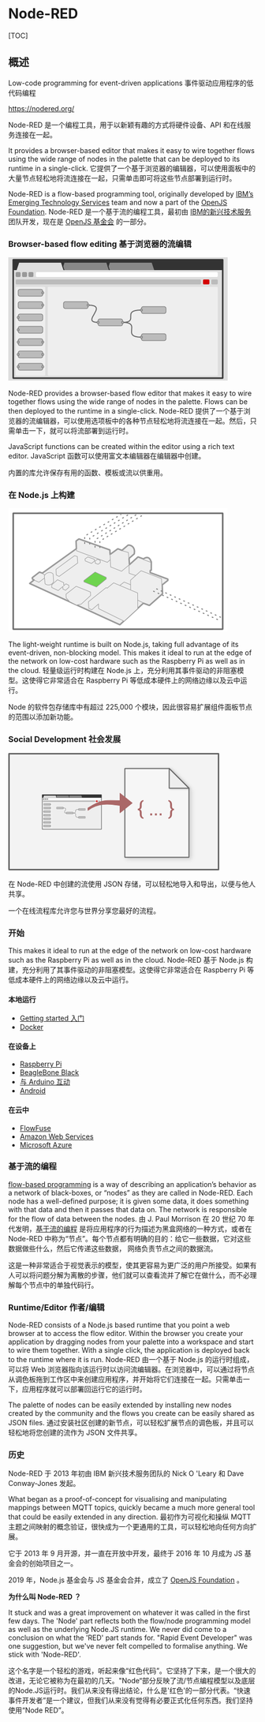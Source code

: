 # Node-RED

[TOC]

## 概述

Low-code programming for event-driven applications 事件驱动应用程序的低代码编程

https://nodered.org/

Node-RED 是一个编程工具，用于以新颖有趣的方式将硬件设备、API 和在线服务连接在一起。

It provides a browser-based editor that makes it easy to wire together  flows using the wide range of nodes in the palette that can be deployed  to its runtime in a single-click.
它提供了一个基于浏览器的编辑器，可以使用面板中的大量节点轻松地将流连接在一起，只需单击即可将这些节点部署到运行时。

Node-RED is a flow-based programming tool, originally developed by [IBM’s Emerging Technology Services](https://emerging-technology.co.uk) team and now a part of the [OpenJS Foundation](https://openjsf.org/).
Node-RED 是一个基于流的编程工具，最初由 [IBM的新兴技术服务](https://emerging-technology.co.uk) 团队开发，现在是 [OpenJS 基金会](https://openjsf.org/) 的一部分。

### Browser-based flow editing 基于浏览器的流编辑

 ![](../../Image/n/nr-image-1.png)

Node-RED provides a browser-based flow editor that makes it easy to wire  together flows using the wide range of nodes in the palette. Flows can  be then deployed to the runtime in a single-click.
Node-RED 提供了一个基于浏览器的流编辑器，可以使用选项板中的各种节点轻松地将流连接在一起。然后，只需单击一下，就可以将流部署到运行时。

JavaScript functions can be created within the editor using a rich text editor.
JavaScript 函数可以使用富文本编辑器在编辑器中创建。

内置的库允许保存有用的函数、模板或流以供重用。

### 在 Node.js 上构建

 ![](../../Image/n/nr-image-2.png)

The light-weight runtime is built on Node.js, taking full advantage of its  event-driven, non-blocking model. This makes it ideal to run at the edge of the network on low-cost hardware such as the Raspberry Pi as well as in the cloud.
轻量级运行时构建在 Node.js 上，充分利用其事件驱动的非阻塞模型。这使得它非常适合在 Raspberry Pi 等低成本硬件上的网络边缘以及云中运行。

Node 的软件包存储库中有超过 225,000 个模块，因此很容易扩展组件面板节点的范围以添加新功能。

### Social Development 社会发展

 ![](../../Image/n/nr-image-3.png)

在 Node-RED 中创建的流使用 JSON 存储，可以轻松地导入和导出，以便与他人共享。

一个在线流程库允许您与世界分享您最好的流程。

### 开始

This makes it ideal to run at the edge of the  network on low-cost hardware such as the Raspberry Pi as well as in the  cloud.
Node-RED 基于 Node.js 构建，充分利用了其事件驱动的非阻塞模型。这使得它非常适合在 Raspberry Pi 等低成本硬件上的网络边缘以及云中运行。

#### 本地运行

- [Getting started 入门](https://nodered.org/docs/getting-started/)
- [Docker](https://nodered.org/docs/platforms/docker)

#### 在设备上

- [Raspberry Pi](https://nodered.org/docs/hardware/raspberrypi)
- [BeagleBone Black](https://nodered.org/docs/hardware/beagleboneblack)
- [与 Arduino 互动](https://nodered.org/docs/hardware/arduino)
- [Android](https://nodered.org/docs/platforms/android)

#### 在云中

- [FlowFuse](https://flowfuse.com)
- [Amazon Web Services](https://nodered.org/docs/platforms/aws)
- [Microsoft Azure](https://nodered.org/docs/platforms/azure)

### 基于流的编程

[flow-based programming](https://en.wikipedia.org/wiki/Flow-based_programming) is a way of describing an application’s behavior as a network of black-boxes, or “nodes” as they are called in Node-RED. Each node has a well-defined purpose; it is given some data, it does something with that data and then it passes that data on. The network is responsible for the flow of data between the nodes.
由 J. Paul Morrison 在 20 世纪 70 年代发明，[基于流的编程](https://en.wikipedia.org/wiki/Flow-based_programming) 是将应用程序的行为描述为黑盒网络的一种方式，或者在 Node-RED 中称为“节点”。每个节点都有明确的目的：给它一些数据，它对这些数据做些什么，然后它传递这些数据， 网络负责节点之间的数据流。

这是一种非常适合于视觉表示的模型，使其更容易为更广泛的用户所接受。如果有人可以将问题分解为离散的步骤，他们就可以查看流并了解它在做什么，而不必理解每个节点中的单独代码行。

### Runtime/Editor 作者/编辑

Node-RED consists of a Node.js based runtime that you point a web browser at to access the flow editor. Within the browser you create your application by dragging nodes from your palette into a workspace and start to wire them together. With a single click, the application is deployed back to the runtime where it is run.
Node-RED 由一个基于 Node.js 的运行时组成，可以将 Web 浏览器指向该运行时以访问流编辑器。在浏览器中，可以通过将节点从调色板拖到工作区中来创建应用程序，并开始将它们连接在一起。只需单击一下，应用程序就可以部署回运行它的运行时。

The palette of nodes can be easily extended by installing new nodes created by the community and the flows you create can be easily shared as JSON files.
通过安装社区创建的新节点，可以轻松扩展节点的调色板，并且可以轻松地将您创建的流作为 JSON 文件共享。

### 历史

Node-RED 于 2013 年初由 IBM 新兴技术服务团队的 Nick O 'Leary 和 Dave Conway-Jones 发起。

What began as a proof-of-concept for visualising and manipulating mappings between MQTT topics, quickly became a much more general tool that could be easily extended in any direction.
最初作为可视化和操纵 MQTT 主题之间映射的概念验证，很快成为一个更通用的工具，可以轻松地向任何方向扩展。

它于 2013 年 9 月开源，并一直在开放中开发，最终于 2016 年 10 月成为 JS 基金会的创始项目之一。

2019 年，Node.js 基金会与 JS 基金会合并，成立了 [OpenJS Foundation](https://openjsf.org/) 。

**为什么叫 Node-RED ？**

It stuck and was a great improvement on whatever it was called in the first few days. The 'Node' part reflects both the flow/node programming model as well as the underlying Node.JS runtime. We never did come to a conclusion on what the 'RED' part stands for. "Rapid Event Developer" was one suggestion, but we've never felt compelled to formalise anything. We stick with 'Node-RED'. 

这个名字是一个轻松的游戏，听起来像“红色代码”。它坚持了下来，是一个很大的改进，无论它被称为在最初的几天。"Node“部分反映了流/节点编程模型以及底层的Node.JS运行时。我们从来没有得出结论，什么是'红色'的一部分代表。“快速事件开发者”是一个建议，但我们从来没有觉得有必要正式化任何东西。我们坚持使用“Node RED”。